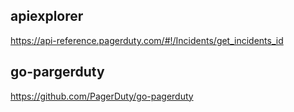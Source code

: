 ## apiexplorer

https://api-reference.pagerduty.com/#!/Incidents/get_incidents_id


## go-pargerduty

https://github.com/PagerDuty/go-pagerduty
